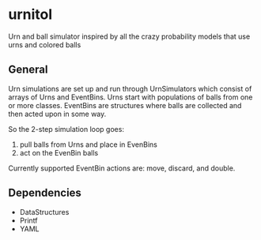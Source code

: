 urnitol
=======

Urn and ball simulator inspired by all the crazy probability models that use urns and colored balls


General
-------

Urn simulations are set up and run through UrnSimulators which consist of arrays of Urns and EventBins.  Urns start with populations of balls from one or more classes.  EventBins are structures where balls are collected and then acted upon in some way.

So the 2-step simulation loop goes:

1. pull balls from Urns and place in EvenBins
2. act on the EvenBin balls

Currently supported EventBin actions are: move, discard, and double.


Dependencies
------------

* DataStructures
* Printf
* YAML
